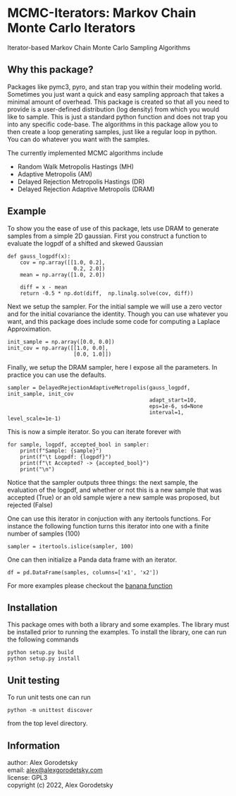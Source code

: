 # MCMC-Iterators: Markov Chain Monte Carlo Iterators
Iterator-based Markov Chain Monte Carlo Sampling Algorithms

## Why this package?
Packages like pymc3, pyro, and stan trap you within their modeling world. Sometimes you just want a quick and easy sampling approach that takes a minimal amount of overhead. This package is created so that all you need to provide is a user-defined distribution (log density) from which you would like to sample. This is just a standard python function and does not trap you into any specific code-base. The algorithms in this package allow you to then create a loop generating samples, just like a regular loop in python. You can do whatever you want with the samples. 

The currently implemented MCMC algorithms include
* Random Walk Metropolis Hastings (MH)
* Adaptive Metropolis (AM)
* Delayed Rejection Metropolis Hastings  (DR)
* Delayed Rejection Adaptive Metropolis (DRAM) 
    
    
## Example

To show you the ease of use of this package, lets use DRAM to generate samples from a simple 2D gaussian.
First you construct a function to evaluate the logpdf of a shifted and skewed Gaussian

    def gauss_logpdf(x):
        cov = np.array([[1.0, 0.2], 
                         0.2, 2.0])
        mean = np.array([1.0, 2.0])
        
        diff = x - mean
        return -0.5 * np.dot(diff,  np.linalg.solve(cov, diff))
        
Next we setup the sampler. For the initial sample we will use a zero vector and for the initial covariance the identity. Though you can use whatever you want, and this package does include some code for computing a Laplace Approximation.


    init_sample = np.array([0.0, 0.0])
    init_cov = np.array([[1.0, 0.0], 
                         [0.0, 1.0]])
                         
Finally, we setup the DRAM sampler, here I expose all the parameters. In practice you can use the defaults.
    
    sampler = DelayedRejectionAdaptiveMetropolis(gauss_logpdf, init_sample, init_cov
                                                 adapt_start=10,
                                                 eps=1e-6, sd=None
                                                 interval=1, level_scale=1e-1)


This is now a simple iterator. So you can iterate forever with

    for sample, logpdf, accepted_bool in sampler:
        print(f"Sample: {sample}")
        print(f"\t Logpdf: {logpdf}")
        print(f"\t Accepted? -> {accepted_bool}")
        print("\n")
        
Notice that the sampler outputs three things: the next sample, the evaluation of the logpdf, and whether or not this is a new sample that was accepted (True) or an old sample wjere a new sample was proposed, but rejected (False)

One can use this iterator in conjuction with any itertools functions. For instance the following function turns this iterator into one with a finite number of samples (100)

    sampler = itertools.islice(sampler, 100)
    
One can then initialize a Panda data frame with an iterator.

    df = pd.DataFrame(samples, columns=['x1', 'x2'])
    
For more examples please checkout the [banana function](examples/banana.py)

## Installation

This package omes with both a library and some examples. The library must be installed prior to running the examples. To install the library, one can run the following commands

	python setup.py build
	python setup.py install

## Unit testing

To run unit tests one can run

    python -m unittest discover

from the top level directory.

## Information
author: Alex Gorodetsky  
email:  alex@alexgorodetsky.com  
license: GPL3  
copyright (c) 2022, Alex Gorodetsky  

